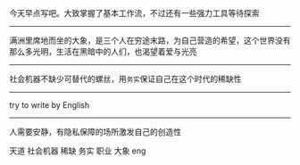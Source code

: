 今天早点写吧。大致掌握了基本工作流，不过还有一些强力工具等待探索
******
满洲里席地而坐的大象，是三个人在穷途末路，为自己营造的希望，这个世界没有那么多光明，生活在黑暗中的人们，也渴望着爱与光亮
*******
社会机器不缺少可替代的螺丝，用`务实`保证自己在这个时代的稀缺性
*****
try to write by English
*****
人需要安静，有隐私保障的场所激发自己的创造性


天道 社会机器 稀缺 务实 职业 大象 eng